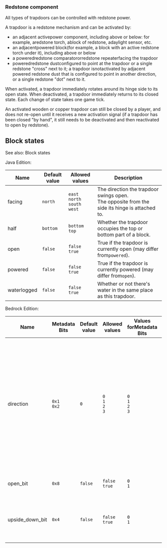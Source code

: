 ### Redstone component
All types of trapdoors can be controlled with redstone power.

A trapdoor is a redstone mechanism and can be activated by:

- an adjacent activepower component, including above or below: for example, aredstone torch, ablock of redstone, adaylight sensor, etc.
- an adjacentpowered block(for example, a block with an active redstone torch under it), including above or below
- a poweredredstone comparatororredstone repeaterfacing the trapdoor
- poweredredstone dustconfigured to point at the trapdoor or a single redstone "cross" next to it; a trapdoor isnotactivated by adjacent powered redstone dust that is configured to point in another direction, or a single redstone "dot" next to it.

When activated, a trapdoor immediately rotates around its hinge side to its open state. When deactivated, a trapdoor immediately returns to its closed state. Each change of state takes one game tick.

An activated wooden or copper trapdoor can still be closed by a player, and does not re-open until it receives a new activation signal (if a trapdoor has been closed "by hand", it still needs to be deactivated and then reactivated to open by redstone).

## Block states
See also: Block states

Java Edition:

| Name        | Default value | Allowed values                            | Description                                                                                      |
|-------------|---------------|-------------------------------------------|--------------------------------------------------------------------------------------------------|
| facing      | `north`       | `east`<br/>`north`<br/>`south`<br/>`west` | The direction the trapdoor swings open.<br/>The opposite from the side its hinge is attached to. |
| half        | `bottom`      | `bottom`<br/>`top`                        | Whether the trapdoor occupies the top or bottom part of a block.                                 |
| open        | `false`       | `false`<br/>`true`                        | True if the trapdoor is currently open (may differ from`powered`).                               |
| powered     | `false`       | `false`<br/>`true`                        | True if the trapdoor is currently powered (may differ from`open`).                               |
| waterlogged | `false`       | `false`<br/>`true`                        | Whether or not there's water in the same place as this trapdoor.                                 |

Bedrock Edition:

| Name            | Metadata Bits   | Default value | Allowed values              | Values forMetadata Bits     | Description                                                                                                                                                                                                             |
|-----------------|-----------------|---------------|-----------------------------|-----------------------------|-------------------------------------------------------------------------------------------------------------------------------------------------------------------------------------------------------------------------|
| direction       | `0x1`<br/>`0x2` | `0`           | `0`<br/>`1`<br/>`2`<br/>`3` | `0`<br/>`1`<br/>`2`<br/>`3` | The direction the trapdoor is facing.0: Trapdoor on the west side of a block<br/>1: Trapdoor on the east side of a block<br/>2: Trapdoor on the north side of a block<br/>3: Trapdoor on the south side of a block<br/> |
| open_bit        | `0x8`           | `false`       | `false`<br/>`true`          | `0`<br/>`1`                 | True if the trapdoor is currently open.                                                                                                                                                                                 |
| upside_down_bit | `0x4`           | `false`       | `false`<br/>`true`          | `0`<br/>`1`                 | Whether the trapdoor occupies the top or bottom part of a block.                                                                                                                                                        |


